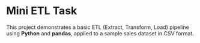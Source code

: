 # Mini ETL Task

This project demonstrates a basic ETL (Extract, Transform, Load) pipeline using **Python** and **pandas**, applied to a sample sales dataset in CSV format.
